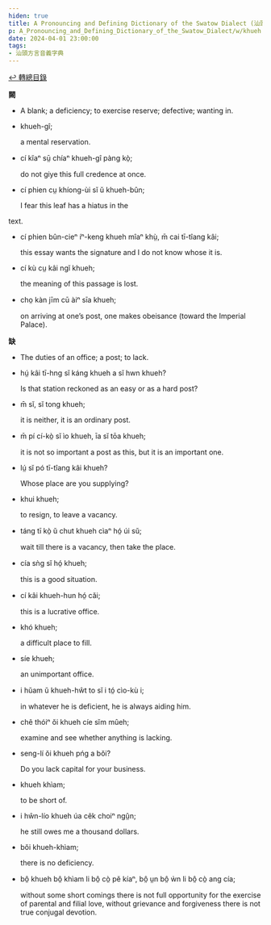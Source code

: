 ```yaml
---
hiden: true
title: A Pronouncing and Defining Dictionary of the Swatow Dialect (汕頭方言音義字典) / khueh
p: A_Pronouncing_and_Defining_Dictionary_of_the_Swatow_Dialect/w/khueh
date: 2024-04-01 23:00:00
tags: 
- 汕頭方言音義字典
---
```


[↩️ 轉總目錄](/A_Pronouncing_and_Defining_Dictionary_of_the_Swatow_Dialect)


**闕**
- A blank; a deficiency; to exercise reserve; defective; wanting in.

- khueh-gî;

  a mental reservation.

- cí kĭaⁿ sṳ̄ chíaⁿ khueh-gî pàng kò̤;

  do not giye this full credence at once.

- cí phien cṳ khíong-ùi sĭ ŭ khueh-bûn;

  I fear this leaf has a hiatus in the

text.

- cí phien bûn-cieⁿ íⁿ-keng khueh mîaⁿ khṳ̀, m̄ cai tī-tîang kâi;

  this essay wants the signature and I do not know whose it is.

- cí kù cṳ kâi ngĭ khueh;

  the meaning of this passage is lost.

- cho̤ kàn jīm cū àiⁿ sīa khueh;

  on arriving at one’s post, one makes obeisance (toward the Imperial Palace).

**缺**
- The duties of an office; a post; to lack.

- hṳ́ kâi tī-hng sĭ káng khueh a sĭ hwn khueh?

  Is that station reckoned as an easy or as a hard post?

- m̄ sĭ, sĭ tong khueh;

  it is neither, it is an ordinary post.

- m̄ pí cí-kò̤ sĭ ìo khueh, īa sĭ tōa khueh;

  it is not so important a post as this, but it is an important one.

- lṳ́ sĭ pó tī-tîang kâi khueh?

  Whose place are you supplying?

- khui khueh;

  to resign, to leave a vacancy.

- táng tī kò̤ ŭ chut khueh cìaⁿ hó̤ úi sŭ;

  wait till there is a vacancy, then take the place.

- cía sǹg sĭ hó̤ khueh;

  this is a good situation.

- cí kâi khueh-hun hó̤ căi;

  this is a lucrative office.

- khó khueh;

  a difficult place to fill.

- síe khueh;

  an unimportant office.

- i hŭam ŭ khueh-hŵt to sĭ i tó̤ cìo-kù i;

  in whatever he is deficient, he is always aiding him.

- chê thóiⁿ ŏi khueh cíe sĭm mûeh;

  examine and see whether anything is lacking.

- seng-lí ŏi khueh pńg a bŏi?

  Do you lack capital for your business.

- khueh khìam;

  to be short of.

- i hŵn-lío khueh úa cêk choiⁿ ngṳ̂n;

  he still owes me a thousand dollars.

- bŏi khueh-khìam;

  there is no deficiency.

- bô̤ khueh bô̤ khìam li bô̤ cò̤ pĕ kíaⁿ, bô̤ ṳn bô̤ ẁn li bô̤ cò̤ ang cía;

  without some short comings there is not full  opportunity for the exercise of parental and filial love, without  grievance and forgiveness there is not true conjugal devotion.